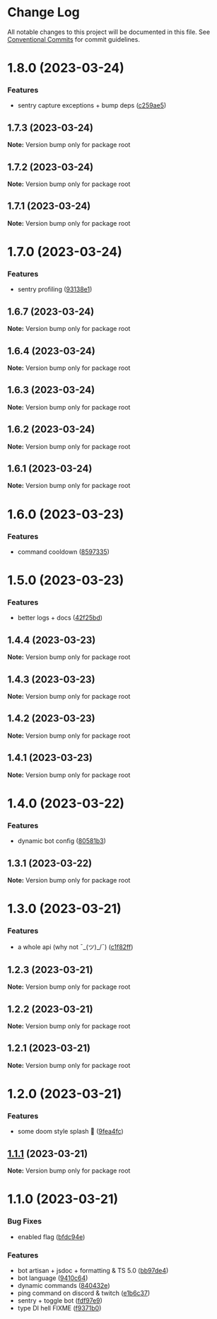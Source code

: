 # Change Log

All notable changes to this project will be documented in this file.
See [Conventional Commits](https://conventionalcommits.org) for commit guidelines.

# 1.8.0 (2023-03-24)


### Features

* sentry capture exceptions + bump deps ([c259ae5](https://github.com/Stormix/bot/commit/c259ae5d77a02c2f603f3861f5c370df2f3eb862))





## 1.7.3 (2023-03-24)

**Note:** Version bump only for package root





## 1.7.2 (2023-03-24)

**Note:** Version bump only for package root





## 1.7.1 (2023-03-24)

**Note:** Version bump only for package root





# 1.7.0 (2023-03-24)


### Features

* sentry profiling ([93138e1](https://github.com/Stormix/bot/commit/93138e100ad68b23712c5a618569d5b42d33c113))





## 1.6.7 (2023-03-24)

**Note:** Version bump only for package root





## 1.6.4 (2023-03-24)

**Note:** Version bump only for package root

## 1.6.3 (2023-03-24)

**Note:** Version bump only for package root

## 1.6.2 (2023-03-24)

**Note:** Version bump only for package root

## 1.6.1 (2023-03-24)

**Note:** Version bump only for package root

# 1.6.0 (2023-03-23)

### Features

- command cooldown ([8597335](https://github.com/Stormix/bot/commit/8597335b7a91106b81adad726cf6d0cca6e8cdae))

# 1.5.0 (2023-03-23)

### Features

- better logs + docs ([42f25bd](https://github.com/Stormix/bot/commit/42f25bd0ddc3324c44d04ee28864fba5d09762f4))

## 1.4.4 (2023-03-23)

**Note:** Version bump only for package root

## 1.4.3 (2023-03-23)

**Note:** Version bump only for package root

## 1.4.2 (2023-03-23)

**Note:** Version bump only for package root

## 1.4.1 (2023-03-23)

**Note:** Version bump only for package root

# 1.4.0 (2023-03-22)

### Features

- dynamic bot config ([80581b3](https://github.com/Stormix/bot/commit/80581b3183ce8ddec3672e4cb6e9bd543c23f743))

## 1.3.1 (2023-03-22)

**Note:** Version bump only for package root

# 1.3.0 (2023-03-21)

### Features

- a whole api (why not ¯\_(ツ)\_/¯) ([c1f82ff](https://github.com/Stormix/bot/commit/c1f82ffa442182cca8444e287c5e43bc2ee9daeb))

## 1.2.3 (2023-03-21)

**Note:** Version bump only for package root

## 1.2.2 (2023-03-21)

**Note:** Version bump only for package root

## 1.2.1 (2023-03-21)

**Note:** Version bump only for package root

# 1.2.0 (2023-03-21)

### Features

- some doom style splash :art: ([9fea4fc](https://github.com/Stormix/bot/commit/9fea4fc55ceb8e926794d29a05eef5b696e3e7ee))

## [1.1.1](https://github.com/Stormix/bot/compare/v1.1.0...v1.1.1) (2023-03-21)

**Note:** Version bump only for package root

# 1.1.0 (2023-03-21)

### Bug Fixes

- enabled flag ([bfdc94e](https://github.com/Stormix/bot/commit/bfdc94e4f493e73a5901d55b3192babc7d95ac75))

### Features

- bot artisan + jsdoc + formatting & TS 5.0 ([bb97de4](https://github.com/Stormix/bot/commit/bb97de4234d32e59303d7629f4b7d857414c8a87))
- bot language ([9410c64](https://github.com/Stormix/bot/commit/9410c642cca8e88a14257c386e84e7750b8438fe))
- dynamic commands ([840432e](https://github.com/Stormix/bot/commit/840432ec4d3d10cc5c69dd7fb6474ef98385b00f))
- ping command on discord & twitch ([e1b6c37](https://github.com/Stormix/bot/commit/e1b6c3776254cc96085ff35c382d32254bff44f5))
- sentry + toggle bot ([fdf97e9](https://github.com/Stormix/bot/commit/fdf97e90735ac146a84c9ac9276b92c315f2f99d))
- type DI hell FIXME ([f9371b0](https://github.com/Stormix/bot/commit/f9371b05c93698df651225d8dae59ce2e44b1339))
